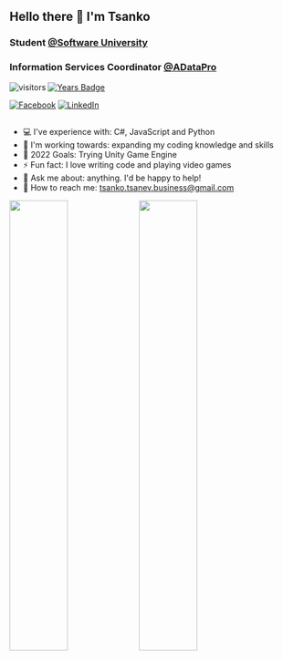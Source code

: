## Hello there 👋 I'm Tsanko
###  Student <a href="https://softuni.bg/">@Software University</a> 
### Information Services Coordinator <a href="https://www.aiidatapro.com/">@ADataPro</a> 
![visitors](https://visitor-badge.glitch.me/badge?page_id=tsankotsanev)
[![Years Badge](https://badges.pufler.dev/years/tsankotsanev)](https://badges.pufler.dev)

[![Facebook](https://img.shields.io/badge/-Facebook-00B2FF?style=flat-square&logo=Facebook&logoColor=white)](https://www.facebook.com/profile.php?id=1462063293)
[![LinkedIn](https://img.shields.io/badge/-LinkedIn-0e76a8?style=flat-square&logo=Linkedin&logoColor=white)](https://www.linkedin.com/in/tsankotsanev/) 

##

- 💻 I've experience with: C#, JavaScript and Python
- 🌱 I'm working towards: expanding my coding knowledge and skills
- 🥅 2022 Goals: Trying Unity Game Engine
- ⚡ Fun fact: I love writing code and playing video games 
- 💬 Ask me about: anything. I'd be happy to help!
- 📮 How to reach me: tsanko.tsanev.business@gmail.com


<img src="https://github-readme-stats.vercel.app/api?username=tsankotsanev&show_icons=true&bg_color=00000000&hide_border=true&text_color=3498db&&count_private=true&include_all_commits=true" width="45%"></img><img src="https://github-readme-stats.vercel.app/api/top-langs/?username=tsankotsanev&langs_count=8&layout=compact&hide_border=true&bg_color=00000000&text_color=3498db&&count_private=true&include_all_commits=true" width="45%"></img>
